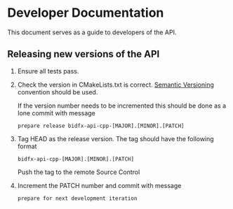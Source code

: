 # Developer Documentation

This document serves as a guide to developers of the API.

## Releasing new versions of the API

1. Ensure all tests pass.

2. Check the version in CMakeLists.txt is correct. [Semantic Versioning](https://semver.org) convention should be used.

    If the version number needs to be incremented this should be done as a lone commit with message

    `prepare release bidfx-api-cpp-[MAJOR].[MINOR].[PATCH]`

3. Tag HEAD as the release version. The tag should have the following format

     `bidfx-api-cpp-[MAJOR].[MINOR].[PATCH]`

     Push the tag to the remote Source Control

 4. Increment the PATCH number and commit with message

    `prepare for next development iteration`